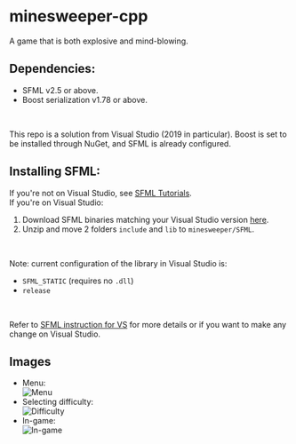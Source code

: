 # minesweeper-cpp
A game that is both explosive and mind-blowing.

## Dependencies:
- SFML v2.5 or above.
- Boost serialization v1.78 or above.
<br>

This repo is a solution from Visual Studio (2019 in particular). Boost is set to be installed through NuGet, and SFML is already configured.
## Installing SFML:
If you're not on Visual Studio, see [SFML Tutorials](https://www.sfml-dev.org/tutorials/2.5/).
<br>
If you're on Visual Studio:
1. Download SFML binaries matching your Visual Studio version [here](https://www.sfml-dev.org/download/sfml/2.5.1/).
2. Unzip and move 2 folders `include` and `lib` to `minesweeper/SFML`.
<br>

Note: current configuration of the library in Visual Studio is:
- `SFML_STATIC` (requires no `.dll`)
- `release`
<br>

Refer to [SFML instruction for VS](https://www.sfml-dev.org/tutorials/2.5/start-vc.php) for more details or if you want to make any change on Visual Studio.
## Images
- Menu:<br>![Menu](https://github.com/sxweetlollipop2912/minesweeper-cpp/blob/main/game_release/images/menu.jpg?raw=true)
- Selecting difficulty:<br>![Difficulty](https://github.com/sxweetlollipop2912/minesweeper-cpp/blob/main/game_release/images/difficulty.jpg?raw=true)
- In-game:<br>![In-game](https://github.com/sxweetlollipop2912/minesweeper-cpp/blob/main/game_release/images/ingame.jpg?raw=true)